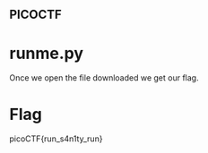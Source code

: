 ## PICOCTF

# runme.py
  Once we open the file downloaded we get our flag.

# Flag
  picoCTF{run_s4n1ty_run}